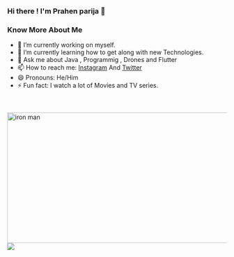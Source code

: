 ### Hi there ! I'm Prahen parija 👋


### Know More About Me
- 🔭 I’m currently working on myself.
- 🌱 I’m currently learning how to get along with new Technologies.
- 💬 Ask me about Java , Programmig , Drones and Flutter
- 📫 How to reach me: [Instagram](https://www.instagram.com/_staaark_/) And [Twitter](https://twitter.com/prahen_parija)
- 😄 Pronouns: He/Him
- ⚡ Fun fact: I watch a lot of Movies and TV series.

</br>
</br>

<img align="right" src="https://media.giphy.com/media/5oERZQXQrNL7G/giphy.gif" alt="iron man" width="1100" height="300" >

</br>
</br>


<img align="left" src='https://github-readme-stats.vercel.app/api?username=prahenstark&show_icons=true&text_color=daf7dc&bg_color=131723'>
